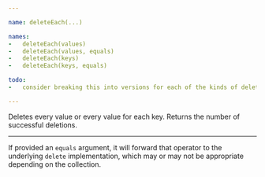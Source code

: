 ```yaml
---

name: deleteEach(...)

names:
-   deleteEach(values)
-   deleteEach(values, equals)
-   deleteEach(keys)
-   deleteEach(keys, equals)

todo:
-   consider breaking this into versions for each of the kinds of delete

---
```


Deletes every value or every value for each key.
Returns the number of successful deletions.

---

If provided an `equals` argument, it will forward that operator to the
underlying `delete` implementation, which may or may not be appropriate
depending on the collection.

